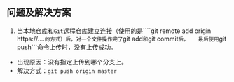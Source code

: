 ## 问题及解决方案

1. 当本地仓库和```Git```远程仓库建立连接（使用的是````git remote add origin https://....```的方式）后，对一个文件操作完了```git add```和```git commit```后，  
最后使用```git push```命令上传时，没有上传成功。
  * 出现原因：没有指定上传到哪个分支上。
  * 解决方式：```git push origin master```
